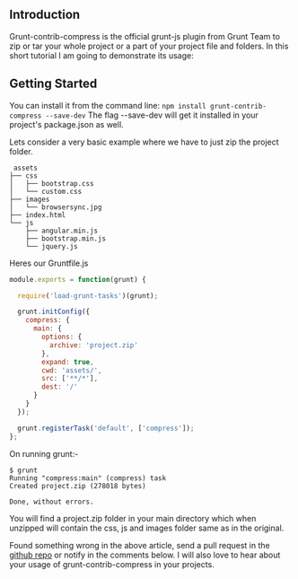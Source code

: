 ## Introduction

Grunt-contrib-compress is the official grunt-js plugin from Grunt Team to zip or tar your whole project or a part of your project file and folders.
In this short tutorial I am going to demonstrate its usage:

## Getting Started

You can install it from the command line:
`npm install grunt-contrib-compress --save-dev`
 The flag --save-dev will get it installed in your project's package.json as well.

Lets consider a very basic example where we have to just zip the project folder.

```
 assets
├── css
│   ├── bootstrap.css
│   └── custom.css
├── images
│   └── browsersync.jpg
├── index.html
└── js
    ├── angular.min.js
    ├── bootstrap.min.js
    └── jquery.js
```

Heres our Gruntfile.js

```js
module.exports = function(grunt) {

  require('load-grunt-tasks')(grunt);

  grunt.initConfig({
    compress: {
      main: {
        options: {
          archive: 'project.zip'
        },
        expand: true,
        cwd: 'assets/',
        src: ['**/*'],
        dest: '/'
      }
    }
  });

  grunt.registerTask('default', ['compress']);
};
```

On running grunt:-

```
$ grunt
Running "compress:main" (compress) task
Created project.zip (278018 bytes)

Done, without errors.
```

You will find a project.zip folder in your main directory which when unzipped will contain the css, js and images folder same as in the original.

Found something wrong in the above article, send a pull request in the [github repo](http://github.com/kanakiyajay/grunt-tasks/24-grunt-contrib-compress/) or notify in the comments below.
I will also love to hear about your usage of grunt-contrib-compress in your projects.
